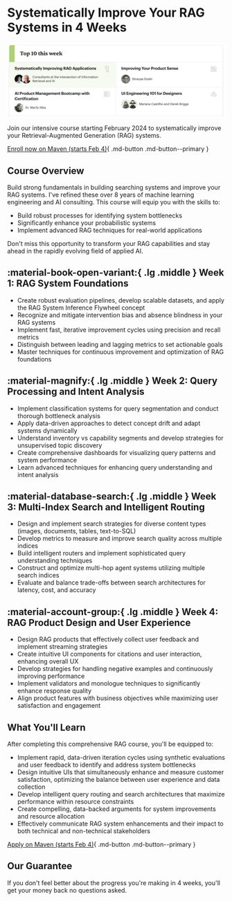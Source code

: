 # Systematically Improve Your RAG Systems in 4 Weeks

[![Course Image](writing/posts/img/rag-playbook-course.png)](https://maven.com/applied-llms/rag-playbook)

Join our intensive course starting February 2024 to systematically improve your Retrieval-Augmented Generation (RAG) systems. 

[Enroll now on Maven (starts Feb 4)](https://maven.com/applied-llms/rag-playbook){ .md-button .md-button--primary }

## Course Overview

Build strong fundamentals in building searching systems and improve your RAG systems. I've refined these over 8 years of machine learning engineering and AI consulting. This course will equip you with the skills to:

- Build robust processes for identifying system bottlenecks
- Significantly enhance your probabilistic systems
- Implement advanced RAG techniques for real-world applications

Don't miss this opportunity to transform your RAG capabilities and stay ahead in the rapidly evolving field of applied AI.

## :material-book-open-variant:{ .lg .middle } Week 1: RAG System Foundations

* Create robust evaluation pipelines, develop scalable datasets, and apply the RAG System Inference Flywheel concept
* Recognize and mitigate intervention bias and absence blindness in your RAG systems
* Implement fast, iterative improvement cycles using precision and recall metrics
* Distinguish between leading and lagging metrics to set actionable goals
* Master techniques for continuous improvement and optimization of RAG foundations

## :material-magnify:{ .lg .middle } Week 2: Query Processing and Intent Analysis

* Implement classification systems for query segmentation and conduct thorough bottleneck analysis
* Apply data-driven approaches to detect concept drift and adapt systems dynamically
* Understand inventory vs capability segments and develop strategies for unsupervised topic discovery
* Create comprehensive dashboards for visualizing query patterns and system performance
* Learn advanced techniques for enhancing query understanding and intent analysis

## :material-database-search:{ .lg .middle } Week 3: Multi-Index Search and Intelligent Routing

* Design and implement search strategies for diverse content types (images, documents, tables, text-to-SQL)
* Develop metrics to measure and improve search quality across multiple indices
* Build intelligent routers and implement sophisticated query understanding techniques
* Construct and optimize multi-hop agent systems utilizing multiple search indices
* Evaluate and balance trade-offs between search architectures for latency, cost, and accuracy

## :material-account-group:{ .lg .middle } Week 4: RAG Product Design and User Experience

* Design RAG products that effectively collect user feedback and implement streaming strategies
* Create intuitive UI components for citations and user interaction, enhancing overall UX
* Develop strategies for handling negative examples and continuously improving performance
* Implement validators and monologue techniques to significantly enhance response quality
* Align product features with business objectives while maximizing user satisfaction and engagement

## What You'll Learn

After completing this comprehensive RAG course, you'll be equipped to:

- Implement rapid, data-driven iteration cycles using synthetic evaluations and user feedback to identify and address system bottlenecks
- Design intuitive UIs that simultaneously enhance and measure customer satisfaction, optimizing the balance between user experience and data collection
- Develop intelligent query routing and search architectures that maximize performance within resource constraints
- Create compelling, data-backed arguments for system improvements and resource allocation
- Effectively communicate RAG system enhancements and their impact to both technical and non-technical stakeholders

[Apply on Maven (starts Feb 4)](https://maven.com/applied-llms/rag-playbook){ .md-button .md-button--primary }

## Our Guarantee

If you don't feel better about the progress you're making in 4 weeks, you'll get your money back no questions asked.